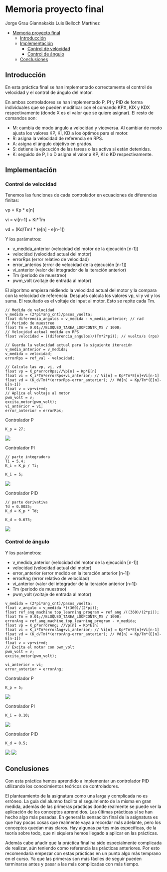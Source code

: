 # Memoria proyecto final

Jorge Grau Giannakakis
Luis Belloch Martínez

- [Memoria proyecto final](#memoria-proyecto-final)
  - [Introducción](#introducción)
  - [Implementación](#implementación)
    - [Control de velocidad](#control-de-velocidad)
    - [Control de ángulo](#control-de-ángulo)
  - [Conclusiones](#conclusiones)

## Introducción

En esta práctica final se han implementado correctamente el control de velocidad y el
control de ángulo del motor.

En ambos controladores se han implementado P, PI y PID de forma individuales que se pueden
modificar con el comando KPX, KIX y KDX respectivamente (donde X es el valor que se quiere
asignar). El resto de comandos son:
- M: cambia de modo ángulo a velocidad y viceversa. Al cambiar de modo ajusta los valores
  KP, KI, KD a los óptimos para el motor.
- R: asigna la velocidad de referencia en RPS.
- A: asigna el ángulo objetivo en grados.
- S: detiene la ejecución de las tareas o las activa si están detenidas.
- K: seguido de P, I o D asigna el valor a KP, KI o KD respectivamente.

## Implementación

### Control de velocidad

Tenemos las funciones de cada controlador en ecuaciones de diferencias finitas:

vp = Kp * e[n]

vi = vi[n-1] + Ki*Tm

vd = (Kd/Tm) * (e[n] - e[n-1])

Y los parámetros:
- v_medida_anterior (velocidad del motor de la ejecución [n-1])
- velocidad (velocidad actual del motor)
- errorRps (error relativo de velocidad)
- error_anterios (error de velocidad de la ejecución [n-1])
- vi_anterior (valor del integrador de la iteración anterior)
- Tm (periodo de muestreo)
- pwm_volt (voltaje de entrada al motor)


El algoritmo empieza midiendo la velocidad actual del motor y la compara con la velocidad
de referencia. Después calcula los valores vp, vi y vd y los suma. El resultado es el
voltaje de input al motor. Esto se repite cada Tm.

```
// Medida de velocidad
v_medida = (2*pi*ang_cnt)/pasos_vuelta;
float diferencia_angulos = v_medida - v_media_anterior; // rad
// Periodo de muestreo
float Tm = 0.01;//BLOQUEO_TAREA_LOOPCONTR_MS / 1000;
// Velocidad actual medida en RPS
float velocidad = ((diferencia_angulos)/(Tm*2*pi)); // vuelta/s (rps)

// Guarda la velocidad actual para la siguiente iteración
v_media_anterior = v_medida;
v_medida = velocidad;
errorRps = ref_val - velocidad;

// Calcula las vp, vi, vd
float vp = K_p*errorRps;//Vp[n] = Kp*E[n]
float vi = K_i*Tm*errorRps+vi_anterior; // Vi[n] = Kp*Tm*E[n]+Vi[n-1]
float vd = (K_d/Tm)*(errorRps-error_anterior); // Vd[n] = Kp/Tm*(E[n]-E[n-1])
float v = vp+vi+vd;
// Aplica el voltaje al motor
pwm_volt = v;
excita_motor(pwm_volt);
vi_anterior = vi;
error_anterior = errorRps;
```

Controlador P

`K_p = 27;`

![](imagenes/VEL_KP.jpg)

Controlador PI

```
// parte integradora
Ti = 5.4;
K_i = K_p / Ti;
```

`K_i = 5;`

![](imagenes/VEL_KPI.jpg)

Controlador PID

```
// parte derivativa
Td = 0.0025;
K_d = K_p * Td; 
```

`K_d = 0.675;`

![](imagenes/ValoresPorDefectoBien.jpg)

### Control de ángulo

Y los parámetros:
- v_medida_anterior (velocidad del motor de la ejecución [n-1])
- velocidad (velocidad actual del motor)
- error_anterior (error medido en la iteración anterior [n-1])
- errorAng (error relativo de velocidad)
- vi_anterior (valor del integrador de la iteración anterior [n-1])
- Tm (periodo de muestreo)
- pwm_volt (voltaje de entrada al motor)

```
v_medida = (2*pi*ang_cnt)/pasos_vuelta;
float v_angulo = v_medida *((360)/(2*pi));
float ref_ang_machine_top_learning_program = ref_ang /((360)/(2*pi));
float Tm = 0.01;//BLOQUEO_TAREA_LOOPCONTR_MS / 1000;
errorAng = ref_ang_machine_top_learning_program - v_medida;
float vp = K_p*errorAng; //Vp[n] = Kp*E[n]
float vi = K_i*Tm*errorAng+vi_anterior; // Vi[n] = Kp*Tm*E[n]+Vi[n-1]
float vd = (K_d/Tm)*(errorAng-error_anterior); // Vd[n] = Kp/Tm*(E[n]-E[n-1])
float v = vp+vi+vd;
// Excita el motor con pwm_volt
pwm_volt = v;
excita_motor(pwm_volt);

vi_anterior = vi;
error_anterior = errorAng;
```

Controlador P

`K_p = 5;`

![](imagenes/ANG_KP.jpg)

Controlador PI

`K_i = 0.10;`

![](imagenes/ANG_KPI.jpg)

Controlador PID

`K_d = 0.5;`

![](imagenes/ValoresPorDefectoBienANG-100Ç.jpg)
![](imagenes/ValoresPorDefectoBienANG.jpg)

## Conclusiones

Con esta práctica hemos aprendido a implementar un controlador PID utilizando los
conocimientos teóricos de controladores.

El planteamiento de la asignatura como una larga y complicada no es erróneo. La guía del
alumno facilita el seguimiento de la misma en gran medida, además de las primeras
prácticas donde realmente se puede ver la aplicación de los conceptos aprendidos. Las
últimas prácticas sí se han hecho algo más pesadas. En general la sensación final de la
asignatura es que hay pocas cosas que realmente vaya a recordar más adelante, pero los
conceptos quedan más claros. Hay algunas partes más específicas, de la teoría sobre todo,
que ni siquiera hemos llegado a aplicar en las prácticas.

Además cabe añadir que la práctica final ha sido especialmente complicada de realizar, aún
teniendo como referencia las prácticas anteriores. Por esto recomendaría empezar con estas
prácticas en un punto algo más temprano en el curso. Ya que las primeras son más fáciles
de seguir pueden terminarse antes y pasar a las más complicadas con más tiempo.
